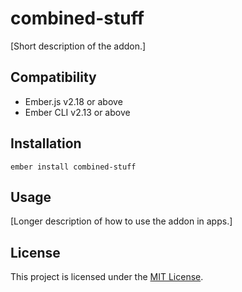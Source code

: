 combined-stuff
==============================================================================

[Short description of the addon.]


Compatibility
------------------------------------------------------------------------------

* Ember.js v2.18 or above
* Ember CLI v2.13 or above


Installation
------------------------------------------------------------------------------

```
ember install combined-stuff
```


Usage
------------------------------------------------------------------------------

[Longer description of how to use the addon in apps.]


License
------------------------------------------------------------------------------

This project is licensed under the [MIT License](LICENSE.md).
